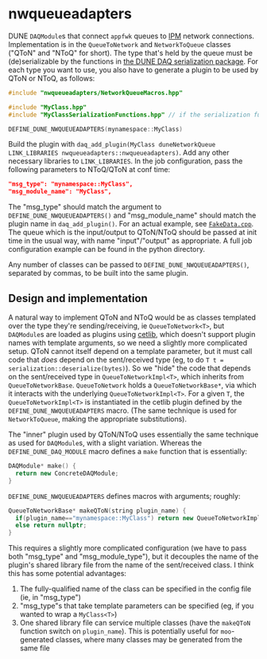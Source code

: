 # nwqueueadapters

DUNE `DAQModule`s that connect `appfwk` queues to [IPM](https://github.com/DUNE-DAQ/ipm) network connections. Implementation is in the `QueueToNetwork` and `NetworkToQueue` classes ("QToN" and "NToQ" for short). The type that's held by the queue must be (de)serializable by the functions in [the DUNE DAQ serialization package](https://github.com/DUNE-DAQ/serialization). For each type you want to use, you also have to generate a plugin to be used by QToN or NToQ, as follows:

```cpp
#include "nwqueueadapters/NetworkQueueMacros.hpp"

#include "MyClass.hpp"
#include "MyClassSerializationFunctions.hpp" // if the serialization functions don't live in MyClass.hpp

DEFINE_DUNE_NWQUEUEADAPTERS(mynamespace::MyClass)
```

Build the plugin with `daq_add_plugin(MyClass duneNetworkQueue LINK_LIBRARIES nwqueueadapters::nwqueueadapters)`. Add any other necessary libraries to `LINK_LIBRARIES`. In the job configuration, pass the following parameters to NToQ/QToN at conf time:

```json
"msg_type": "mynamespace::MyClass",
"msg_module_name": "MyClass",
```

The "msg_type" should match the argument to `DEFINE_DUNE_NWQUEUEADAPTERS()` and "msg_module_name" should match the plugin name in `daq_add_plugin()`. For an actual example, see [`FakeData.cpp`](./test/plugins/FakeData.cpp). The queue which is the input/output to QToN/NToQ should be passed at init time in the usual way, with name "input"/"output" as appropriate. A full job configuration example can be found in the python directory.

Any number of classes can be passed to `DEFINE_DUNE_NWQUEUEADAPTERS()`, separated by commas, to be built into the same plugin.

## Design and implementation

A natural way to implement QToN and NToQ would be as classes templated over the type they're sending/receiving, ie `QueueToNetwork<T>`, but `DAQModule`s are loaded as plugins using [cetlib](https://cdcvs.fnal.gov/redmine/projects/cetlib/wiki), which doesn't support plugin names with template arguments, so we need a slightly more complicated setup. QToN cannot itself depend on a template parameter, but it must call code that _does_ depend on the sent/received type (eg, to do `T t = serialization::deserialize(bytes)`). So we "hide" the code that depends on the sent/received type in `QueueToNetworkImpl<T>`, which inherits from `QueueToNetworkBase`. `QueueToNetwork` holds a `QueueToNetworkBase*`, via which it interacts with the underlying `QueueToNetworkImpl<T>`. For a given `T`, the  `QueueToNetworkImpl<T>` is instantiated in the cetlib plugin defined by the `DEFINE_DUNE_NWQUEUEADAPTERS` macro. (The same technique is used for `NetworkToQueue`, making the appropriate substitutions).

The "inner" plugin used by QToN/NToQ uses essentially the same technique as used for `DAQModule`s, with a slight variation. Whereas the `DEFINE_DUNE_DAQ_MODULE` macro defines a `make` function that is essentially:

```cpp
DAQModule* make() {
  return new ConcreteDAQModule;
}
```

`DEFINE_DUNE_NWQUEUEADAPTERS` defines macros with arguments; roughly:

```cpp
QueueToNetworkBase* makeQToN(string plugin_name) {
  if(plugin_name=="mynamespace::MyClass") return new QueueToNetworkImpl<mynamespace::MyClass>();
  else return nullptr;
}
```

This requires a slightly more complicated configuration (we have to pass both "msg_type" and "msg_module_type"), but it decouples the name of the plugin's shared library file from the name of the sent/received class. I think this has some potential advantages:

1. The fully-qualified name of the class can be specified in the config file (ie, in "msg_type")
2. "msg_type"s that take template parameters can be specified (eg, if you wanted to wrap a `MyClass<T>`)
3. One shared library file can service multiple classes (have the `makeQToN` function switch on `plugin_name`). This is potentially useful for `moo`-generated classes, where many classes may be generated from the same file

